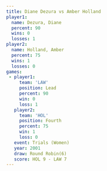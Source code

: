 ```yaml
---
title: Diane Dezura vs Amber Holland
player1:              
  name: Dezura, Diane 
  percent: 90         
  wins: 0             
  losses: 1           
player2:              
  name: Holland, Amber
  percent: 75         
  wins: 1             
  losses: 0           
games:
 - player1:        
     team: 'LAW'   
     position: Lead
     percent: 90   
     win: 0        
     loss: 1       
   player2:          
     team: 'HOL'     
     position: Fourth
     percent: 75     
     win: 1          
     loss: 0         
   event: Trials (Women)
   year: 2001           
   draw: Round Robin(6) 
   score: HOL 9 - LAW 7 
---
```

